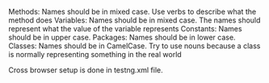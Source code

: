 Methods: Names should be in mixed case. Use verbs to describe what the method does
Variables: Names should be in mixed case. The names should represent what the value of the variable represents
Constants: Names should be in upper case.
Packages: Names should be in lower case.
Classes: Names should be in CamelCase. Try to use nouns because a class is normally representing something in the real world

Cross browser setup is done in testng.xml file.